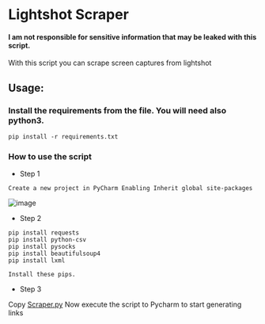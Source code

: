 # Lightshot Scraper
#### I am not responsible for sensitive information that may be leaked with this script.
With this script you can scrape screen captures from lightshot


## Usage:

### Install the requirements from the file. You will need also python3.
```
pip install -r requirements.txt
```


### How to use the script
- Step 1
```
Create a new project in PyCharm Enabling Inherit global site-packages
```
![image](https://github.com/Edinbo/LightshotScraper/assets/121829291/37148912-4e27-477d-b5b5-44491ca2a9d3)
- Step 2
```
pip install requests
pip install python-csv
pip install pysocks
pip install beautifulsoup4
pip install lxml

Install these pips.
```
- Step 3

Copy [Scraper.py](https://github.com/Edinbo/LightshotScraper/blob/main/Scraper.py)
Now execute the script to Pycharm to start generating links
